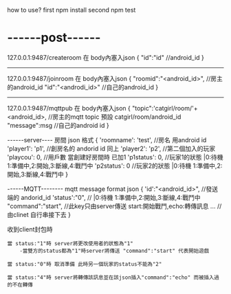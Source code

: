 how to use?
first  npm install
second npm test

------post------
=========

127.0.0.1:9487/createroom
    在 body內塞入json
    {
        "id":"id"     //android_id
    }

----
127.0.0.1:9487/joinroom
    在 body內塞入json
    {
        "roomid":"<android_id>",     //房主的android_id
        "id":"<androdi_id>"      //自己的android_id
    }

----
127.0.0.1:9487/mqttpub
    在 body內塞入json
    {
        "topic":'catgirl/room/'+<android_id>,     //房主的mqtt topic 預設 catgirl/room/android_id
        "message":msg      //自己的android id
    }


------server----
房間 json 格式
{ 'roomname': 'test',   //房名 用android id
    'player1': 'p1',    //創房名的 andorid id 同上
    'player2': 'p2',    //第二個加入的玩家
    'playcou': 0,       //用戶數  當創建好房間時 已加1
    'p1status': 0,      //玩家1的狀態 |0:待機 1:準備中,2:開始,3:斷線,4:戰鬥中
    'p2status': 0       //玩家2的狀態 |0:待機 1:準備中,2:開始,3:斷線,4:戰鬥中
 }

 ------MQTT--------
 mqtt message format
    json
    {
        'id':"<android_id>",  //發送端的 andorid_id
        'status':"0",       // |0:待機 1:準備中,2:開始,3:斷線,4:戰鬥中
        "command":"start",  //此key只由server傳送  start:開始戰鬥,echo:轉傳訊息
        ...             //由clinet 自行串接下去
    }

收到client封包時

    當 status:"1"時 server將更改使用者的狀態為"1" 
        -當雙方的status都為"1"時server將傳送 "command":"start" 代表開始遊戲

    當 status:"0"時 取消準備 此時另一個玩家的status不能為"2" 

    當 status:"4"時 server將轉傳該訊息並在該json插入"command":"echo" 而被插入過的不在轉傳
